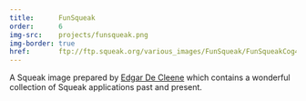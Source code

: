 ```yaml
---
title:      FunSqueak
order:      6
img-src:    projects/funsqueak.png
img-border: true
href:       ftp://ftp.squeak.org/various_images/FunSqueak/FunSqueakCog4.3-11720-alpha.zip
---
```

A Squeak image prepared by <a href="http://wiki.squeak.org/squeak/3463" target="_blank">Edgar De Cleene</a>
which contains a wonderful collection of Squeak applications past and present.